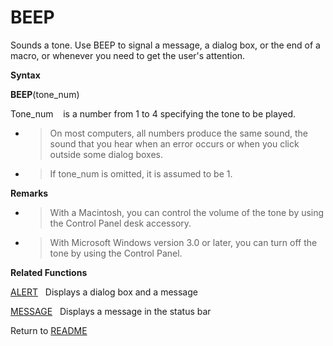 # BEEP

Sounds a tone. Use BEEP to signal a message, a dialog box, or the end of
a macro, or whenever you need to get the user's attention.

**Syntax**

**BEEP**(tone\_num)

Tone\_num&nbsp;&nbsp;&nbsp;&nbsp;is a number from 1 to 4 specifying the
tone to be played.

  - > On most computers, all numbers produce the same sound, the sound
    > that you hear when an error occurs or when you click outside some
    > dialog boxes.

  - > If tone\_num is omitted, it is assumed to be 1.


**Remarks**

  - > With a Macintosh, you can control the volume of the tone by using
    > the Control Panel desk accessory.

  - > With Microsoft Windows version 3.0 or later, you can turn off the
    > tone by using the Control Panel.


**Related Functions**

[ALERT](ALERT.md)&nbsp;&nbsp;&nbsp;Displays a dialog box and a message

[MESSAGE](MESSAGE.md)&nbsp;&nbsp;&nbsp;Displays a message in the status bar



Return to [README](README.md)

